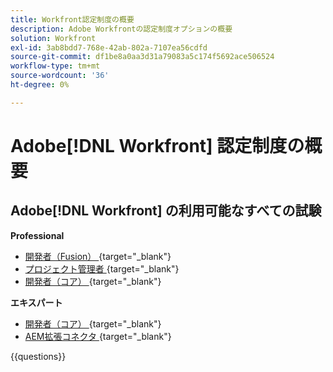 ```yaml
---
title: Workfront認定制度の概要
description: Adobe Workfrontの認定制度オプションの概要
solution: Workfront
exl-id: 3ab8bdd7-768e-42ab-802a-7107ea56cdfd
source-git-commit: df1be8a0aa3d31a79083a5c174f5692ace506524
workflow-type: tm+mt
source-wordcount: '36'
ht-degree: 0%

---
```


# Adobe[!DNL Workfront] 認定制度の概要

## Adobe[!DNL Workfront] の利用可能なすべての試験

**Professional**

* [ 開発者（Fusion） ](https://certification.adobe.com/certification/fusion-developer-professional){target="_blank"} <!--AD0-E902-->
* [ プロジェクト管理者 ](https://certification.adobe.com/certification/project-manager-professional){target="_blank"} <!--AD0-E903-->
* [ 開発者（コア） ](https://certification.adobe.com/certification/core-developer-professional){target="_blank"} <!--AD0-E908-->

**エキスパート**

* [ 開発者（コア） ](https://certification.adobe.com/certification/core-developer-expert){target="_blank"} <!--AD0-E907-->
* [AEM拡張コネクタ ](https://certification.adobe.com/certification/experience-manager-enhanced-connector-expert){target="_blank"} <!--AD0-E906-->

{{questions}}

